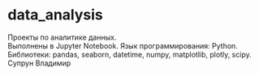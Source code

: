 # data_analysis
Проекты по аналитике данных. <br>
Выполнены в Jupyter Notebook. Язык программирования: Python. <br>
Библиотеки: pandas, seaborn, datetime, numpy, matplotlib, plotly, scipy.<br>
Супрун Владимир
